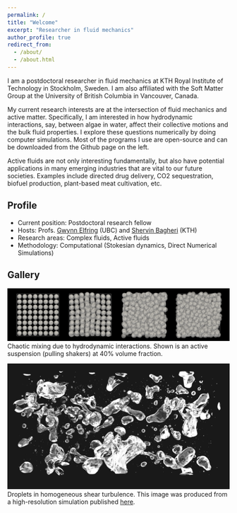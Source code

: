 ```yaml
---
permalink: /
title: "Welcome"
excerpt: "Researcher in fluid mechanics"
author_profile: true
redirect_from:
  - /about/
  - /about.html
---
```


I am a postdoctoral researcher in fluid mechanics at KTH Royal Institute of Technology in Stockholm, Sweden.
I am also affiliated with the Soft Matter Group at the University of British Columbia in Vancouver, Canada.

My current research interests are at the intersection of fluid mechanics and active matter.
Specifically, I am interested in how hydrodynamic interactions, say, between algae in water,
affect their collective motions and the bulk fluid properties.
I explore these questions numerically by doing computer simulations.
Most of the programs I use are open-source and can be downloaded from the Github page on the left.

Active fluids are not only interesting fundamentally,
but also have potential applications in many emerging industries that are vital to our future societies.
Examples include directed drug delivery, 
CO2 sequestration, biofuel production,
plant-based meat cultivation, etc.


## Profile

* Current position: Postdoctoral research fellow
* Hosts: Profs. [Gwynn Elfring](https://soft.mech.ubc.ca/) (UBC) and [Shervin Bagheri](https://www.bagherigroup.com/) (KTH)
* Research areas: Complex fluids, Active fluids
* Methodology: Computational (Stokesian dynamics, Direct Numerical Simulations)


## Gallery

![squirmers](images/phi40-lattice-rand-ori.png "Squirmers")
Chaotic mixing due to hydrodynamic interactions.
Shown is an active suspension (pulling shakers) at 40% volume fraction.

![droplets](images/cover_pic.png "Droplets")
Droplets in homogeneous shear turbulence.
This image was produced from a high-resolution simulation published
[here](https://www.cambridge.org/core/journals/journal-of-fluid-mechanics/article/droplets-in-homogeneous-shear-turbulence/49BE8A80FEFCFB934104005EB74A7E69).
